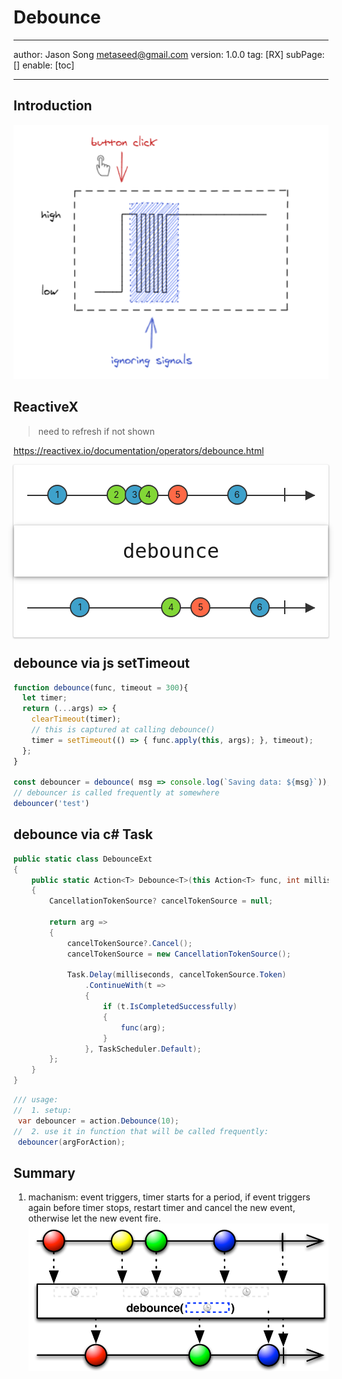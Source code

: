 # Debounce
---
author: Jason Song <metaseed@gmail.com>
version: 1.0.0
tag: [RX]
subPage: []
enable: [toc]

---
## Introduction

![](https://raw.githubusercontent.com/metasong/iam-data/master/documents/206/image/20230425T153155956Z-image.png)


## ReactiveX
> need to refresh if not shown   

https://reactivex.io/documentation/operators/debounce.html

<script src="https://reactivex.io/js/CustomElements.min.js"></script>
<script  src="https://reactivex.io/js/rx-marbles.js"></script>
<rx-marbles key="debounce"><div class="cycleCustomElement-X-SANDBOX" style="background: rgb(255, 255, 255); width: 100%; border-radius: 2px; box-shadow: rgba(0, 0, 0, 0.17) 0px 1px 2px 1px;"><div class="cycleCustomElement-X-DIAGRAM" style="user-select: none; overflow: visible; display: block; width: 100%; height: calc(96px); position: relative; cursor: default;"><div style="background-color: rgb(50, 50, 50); height: 2px; position: absolute; top: calc(48px); left: 22px; right: 22px;"></div><div style="width: 0px; height: 0px; border-top: 8px solid transparent; border-bottom: 8px solid transparent; border-left: calc(16px) solid rgb(50, 50, 50); display: inline-block; right: calc(21px); position: absolute; top: calc(41px);"></div><div style="position: absolute; left: calc(70px); right: calc(70px); top: calc(48px); height: 44px; margin-top: calc(-22px);"><div class="cycleCustomElement-X-DIAGRAM-COMPLETION" style="left: 100%; display: inline-block; position: relative; width: calc(16px); height: 44px; margin: 0px calc(-8px); cursor: ew-resize;"><div style="height: 50%; width: 2px; margin-left: calc(7px); margin-top: calc(11px); background-color: rgb(50, 50, 50);"></div></div><div class="cycleCustomElement-X-MARBLE" data-marble-id="29868" style="display: inline-block; left: 0%; position: relative; cursor: ew-resize; z-index: 0; width: 32px; height: 32px; bottom: calc((100% - 32px) / 2); margin: calc(-16px);"><svg viewBox="0 0 1 1" style="overflow: visible; width: 32px; height: 32px;"><circle cx="0.5" cy="0.5" r="0.47" stroke-width="0.06px" style="stroke: rgb(50, 50, 50); fill: rgb(62, 161, 203);"></circle></svg><p style="user-select: none; width: 100%; height: 100%; position: absolute; margin: 0px; top: 0px; text-align: center; line-height: 32px;">1</p></div><div class="cycleCustomElement-X-MARBLE" data-marble-id="43749" style="display: inline-block; left: 26%; position: relative; cursor: ew-resize; z-index: 26; width: 32px; height: 32px; bottom: calc((100% - 32px) / 2); margin: calc(-16px);"><svg viewBox="0 0 1 1" style="overflow: visible; width: 32px; height: 32px;"><circle cx="0.5" cy="0.5" r="0.47" stroke-width="0.06px" style="stroke: rgb(50, 50, 50); fill: rgb(130, 215, 54);"></circle></svg><p style="user-select: none; width: 100%; height: 100%; position: absolute; margin: 0px; top: 0px; text-align: center; line-height: 32px;">2</p></div><div class="cycleCustomElement-X-MARBLE" data-marble-id="20144" style="display: inline-block; left: 34%; position: relative; cursor: ew-resize; z-index: 34; width: 32px; height: 32px; bottom: calc((100% - 32px) / 2); margin: calc(-16px);"><svg viewBox="0 0 1 1" style="overflow: visible; width: 32px; height: 32px;"><circle cx="0.5" cy="0.5" r="0.47" stroke-width="0.06px" style="stroke: rgb(50, 50, 50); fill: rgb(62, 161, 203);"></circle></svg><p style="user-select: none; width: 100%; height: 100%; position: absolute; margin: 0px; top: 0px; text-align: center; line-height: 32px;">3</p></div><div class="cycleCustomElement-X-MARBLE" data-marble-id="3485" style="display: inline-block; left: 40%; position: relative; cursor: ew-resize; z-index: 40; width: 32px; height: 32px; bottom: calc((100% - 32px) / 2); margin: calc(-16px);"><svg viewBox="0 0 1 1" style="overflow: visible; width: 32px; height: 32px;"><circle cx="0.5" cy="0.5" r="0.47" stroke-width="0.06px" style="stroke: rgb(50, 50, 50); fill: rgb(130, 215, 54);"></circle></svg><p style="user-select: none; width: 100%; height: 100%; position: absolute; margin: 0px; top: 0px; text-align: center; line-height: 32px;">4</p></div><div class="cycleCustomElement-X-MARBLE" data-marble-id="40299" style="display: inline-block; left: 53%; position: relative; cursor: ew-resize; z-index: 53; width: 32px; height: 32px; bottom: calc((100% - 32px) / 2); margin: calc(-16px);"><svg viewBox="0 0 1 1" style="overflow: visible; width: 32px; height: 32px;"><circle cx="0.5" cy="0.5" r="0.47" stroke-width="0.06px" style="stroke: rgb(50, 50, 50); fill: rgb(255, 105, 70);"></circle></svg><p style="user-select: none; width: 100%; height: 100%; position: absolute; margin: 0px; top: 0px; text-align: center; line-height: 32px;">5</p></div><div class="cycleCustomElement-X-MARBLE" data-marble-id="26396" style="display: inline-block; left: 79%; position: relative; cursor: ew-resize; z-index: 79; width: 32px; height: 32px; bottom: calc((100% - 32px) / 2); margin: calc(-16px);"><svg viewBox="0 0 1 1" style="overflow: visible; width: 32px; height: 32px;"><circle cx="0.5" cy="0.5" r="0.47" stroke-width="0.06px" style="stroke: rgb(50, 50, 50); fill: rgb(62, 161, 203);"></circle></svg><p style="user-select: none; width: 100%; height: 100%; position: absolute; margin: 0px; top: 0px; text-align: center; line-height: 32px;">6</p></div></div></div><div style="border: 1px solid rgba(0, 0, 0, 0.06); padding: 22px; text-align: center; position: relative;"><div style="display: block; position: absolute; inset: 0px; box-shadow: rgba(0, 0, 0, 0.17) 0px 2px 10px 0px;"></div><span style="font-family: &quot;Source Code Pro&quot;, monospace; font-weight: 400; font-size: 2rem;">debounce</span><div style="display: block; position: absolute; inset: 0px; box-shadow: rgba(0, 0, 0, 0.26) 0px 2px 5px 0px;"></div></div><div class="cycleCustomElement-X-DIAGRAM" style="user-select: none; overflow: visible; display: block; width: 100%; height: calc(96px); position: relative; cursor: default;"><div style="background-color: rgb(50, 50, 50); height: 2px; position: absolute; top: calc(48px); left: 22px; right: 22px;"></div><div style="width: 0px; height: 0px; border-top: 8px solid transparent; border-bottom: 8px solid transparent; border-left: calc(16px) solid rgb(50, 50, 50); display: inline-block; right: calc(21px); position: absolute; top: calc(41px);"></div><div style="position: absolute; left: calc(70px); right: calc(70px); top: calc(48px); height: 44px; margin-top: calc(-22px);"><div class="cycleCustomElement-X-DIAGRAM-COMPLETION" style="left: 100%; display: inline-block; position: relative; width: calc(16px); height: 44px; margin: 0px calc(-8px);"><div style="height: 50%; width: 2px; margin-left: calc(7px); margin-top: calc(11px); background-color: rgb(50, 50, 50);"></div></div><div class="cycleCustomElement-X-MARBLE" data-marble-id="29868" style="display: inline-block; left: 10%; position: relative; cursor: default; z-index: 10; width: 32px; height: 32px; bottom: calc((100% - 32px) / 2); margin: calc(-16px);"><svg viewBox="0 0 1 1" style="overflow: visible; width: 32px; height: 32px;"><circle cx="0.5" cy="0.5" r="0.47" stroke-width="0.06px" style="stroke: rgb(50, 50, 50); fill: rgb(62, 161, 203);"></circle></svg><p style="user-select: none; width: 100%; height: 100%; position: absolute; margin: 0px; top: 0px; text-align: center; line-height: 32px;">1</p></div><div class="cycleCustomElement-X-MARBLE" data-marble-id="3485" style="display: inline-block; left: 50%; position: relative; cursor: default; width: 32px; height: 32px; bottom: calc((100% - 32px) / 2); margin: calc(-16px); z-index: 50;"><svg viewBox="0 0 1 1" style="overflow: visible; width: 32px; height: 32px;"><circle cx="0.5" cy="0.5" r="0.47" stroke-width="0.06px" style="stroke: rgb(50, 50, 50); fill: rgb(130, 215, 54);"></circle></svg><p style="user-select: none; width: 100%; height: 100%; position: absolute; margin: 0px; top: 0px; text-align: center; line-height: 32px;">4</p></div><div class="cycleCustomElement-X-MARBLE" data-marble-id="40299" style="display: inline-block; left: 63%; position: relative; cursor: default; z-index: 63; width: 32px; height: 32px; bottom: calc((100% - 32px) / 2); margin: calc(-16px);"><svg viewBox="0 0 1 1" style="overflow: visible; width: 32px; height: 32px;"><circle cx="0.5" cy="0.5" r="0.47" stroke-width="0.06px" style="stroke: rgb(50, 50, 50); fill: rgb(255, 105, 70);"></circle></svg><p style="user-select: none; width: 100%; height: 100%; position: absolute; margin: 0px; top: 0px; text-align: center; line-height: 32px;">5</p></div><div class="cycleCustomElement-X-MARBLE" data-marble-id="26396" style="display: inline-block; left: 89%; position: relative; cursor: default; z-index: 89; width: 32px; height: 32px; bottom: calc((100% - 32px) / 2); margin: calc(-16px);"><svg viewBox="0 0 1 1" style="overflow: visible; width: 32px; height: 32px;"><circle cx="0.5" cy="0.5" r="0.47" stroke-width="0.06px" style="stroke: rgb(50, 50, 50); fill: rgb(62, 161, 203);"></circle></svg><p style="user-select: none; width: 100%; height: 100%; position: absolute; margin: 0px; top: 0px; text-align: center; line-height: 32px;">6</p></div></div></div></div></rx-marbles>

## debounce via js setTimeout

```js
function debounce(func, timeout = 300){
  let timer;
  return (...args) => {
    clearTimeout(timer);
    // this is captured at calling debounce()
    timer = setTimeout(() => { func.apply(this, args); }, timeout);
  };
}

const debouncer = debounce( msg => console.log(`Saving data: ${msg}`));
// debouncer is called frequently at somewhere
debouncer('test')
```


## debounce via c# Task


```csharp
public static class DebounceExt
{
	public static Action<T> Debounce<T>(this Action<T> func, int milliseconds = 300)
	{
		CancellationTokenSource? cancelTokenSource = null;

		return arg =>
		{
			cancelTokenSource?.Cancel();
			cancelTokenSource = new CancellationTokenSource();

			Task.Delay(milliseconds, cancelTokenSource.Token)
				.ContinueWith(t =>
				{
					if (t.IsCompletedSuccessfully)
					{
						func(arg);
					}
				}, TaskScheduler.Default);
		};
	}
}
```

```csharp
/// usage:
//  1. setup:
 var debouncer = action.Debounce(10);
//  2. use it in function that will be called frequently:
 debouncer(argForAction);
```
## Summary
1. machanism: event triggers, timer starts for a period, if event triggers again before timer stops, restart timer and cancel the new event, otherwise let the new event fire.
![](https://raw.githubusercontent.com/metasong/iam-data/master/documents/206/image/20230425T155433708Z-image.png)
